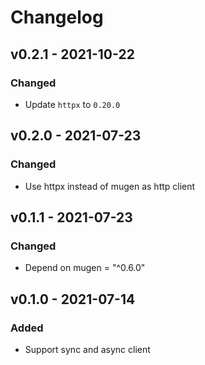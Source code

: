 # Changelog

## v0.2.1 - 2021-10-22

### Changed

- Update `httpx` to `0.20.0`

## v0.2.0 - 2021-07-23

### Changed

- Use httpx instead of mugen as http client

## v0.1.1 - 2021-07-23

### Changed

- Depend on mugen = "^0.6.0"

## v0.1.0 - 2021-07-14

### Added

- Support sync and async client
